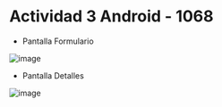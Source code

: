 # Actividad 3 Android - 1068

- Pantalla Formulario

![image](https://github.com/user-attachments/assets/64c27332-2f4a-4e19-a469-850954cb96dd)


- Pantalla Detalles

![image](https://github.com/user-attachments/assets/a595e86a-f555-4be5-9c65-6ad0be6b2403)

